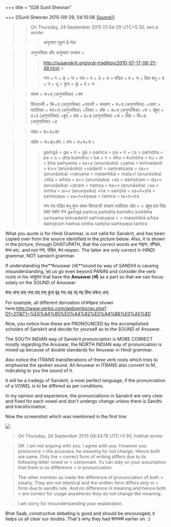 +++
title = "028 Sunil Sheoran"

+++
[[Sunil Sheoran	2015-09-29, 04:10:06 [Source](https://groups.google.com/g/samskrita/c/f7FVJ3Feu58)]]



  

> > On Thursday, 24 September 2015 01:44:29 UTC+5:30, ken p wrote:  
> > > अनुस्वार मुद्रण ई-मेल

> > अनुनासिक और अनुस्वार उच्चार >
> >   
> > > <http://susanskrit.org/oral-tradition/2010-07-17-06-21-48.html> >
> >   
> > > गंगा = ग + ङ् + गा >
> > पंच = प + ञ् + च >
> > पंडित = प + ण् + डित
> > > बंधु = ब + न् + धु >
> > कुंभ = कु + म् + भ

> > संयम = स+य् (अनुनासिक) +यम

> > किंवदन्ती = कि+व् (अनुनासिक) +वदन्ती >
> > संरक्षण = स+व् (अनुनासिक) +रक्षण >
> > मतंलिका = मत+ल् (अनुनासिक) +लिका >
> > अँश = अ+व् (अनुनासिक) +श >
> > दंष्ट्रम् = द+व् (अनुनासिक) +ष्ट्रम् >
> > हंस = ह+व् (अनुनासिक) +स >
> > सिंह = सि+व् (अनुनासिक) +ह

> > संज्ञा = स+ञ्+ज्ञा

> > संक्षेप = स+ङ्+क्षेप >
> > तंत्र = त+न्+त्र >
> >   
> > > gaṁgā = ga + ṅ + gā >
> > paṁca = pa + ñ + ca >
> > paṁḍita = pa + ṇ + ḍita
> > > baṁdhu = ba + n + dhu >
> > kuṁbha = ku + m + bha
> > > saṁyama = sa+y (anunāsika) +yama >
> > kiṁvadantī = ki+v (anunāsika) +vadantī >
> > saṁrakṣaṇa = sa+v (anunāsika) +rakṣaṇa >
> > mataṁlikā = mata+l (anunāsika) +likā >
> > am̐śa = a+v (anunāsika) +śa >
> > daṁṣṭram = da+v (anunāsika) +ṣṭram >
> > haṁsa = ha+v (anunāsika) +sa >
> > siṁha = si+v (anunāsika) +ha >
> > saṁjñā = sa+ñ+jñā >
> > saṁkṣepa = sa+ṅ+kṣepa >
> > taṁtra = ta+n+tra
> > >   
> > > गंगा पंच पंडित बंधु कुंभ संयम किंवदन्ती संरक्षण मतंलिका अँश > > दंष्ट्रम् हंस सिंह संज्ञा संक्षेप तंत्र
> > > gaṁgā paṁca paṁḍita baṁdhu kuṁbha saṁyama kiṁvadantī saṁrakṣaṇa > > mataṁlikā am̐śa daṁṣṭram haṁsa siṁha saṁjñā saṁkṣepa taṁtra
> > >   

  

  

What you quote is for Hindi Grammar, is not valid for Sanskrit, and has been copied over from the source identified in the picture below. Also, it is shown in the picture, through DHATUPATH, that the correct words are गङ्गा, पण्डित, बन्ध etc. and not गंगा, पंडित, बंध respec. The latter are only correct in HINDI grammar, NOT sanskrit grammar.

  

If understanding the**Anuswar (अं)**sound by way of SANDHI is causing misunderstanding, let us go even beyond PANINI and consider the verb roots in his धातुपाठ that have the **Anuswar (अं)** as a part so that we can focus solely on the SOUND of Anuswar:

शंस् ध्वंस् भ्रंस् जंस् दंश् दंस् कुंस् बृंह् रंस् अंह् रंह्
मंह् हिंस् संकेत् अंस्

  

For example, all different derivation ofअंस्are shown here:<http://www.verbix.com/webverbix/go.php?D1=211&T1=%E0%A4%85%E0%A4%82%E0%A4%B6%E0%A5%8D>

Now, you notice how these are PRONOUNCED by the accomplished scholars of Sanskrit and decide for yourself as to the SOUND of Anuswar.

The SOUTH INDIAN way of Sanskrit pronunciation is MORE CORRECT mostly regarding the Anuswar, the NORTH INDIAN way of pronunciation is mixed up because of double standards for Anuswar in Hindi grammar.

  

Also notice the ITRANS transliterations of these verb roots which tries to emphasise the spoken sound. All Anuswar in ITRANS also convert to M, indicating to you the sound of it.

  

It will be a tradegy of Sanskrit, a most perfect language, if the pronunciation of a VOWEL is to be differed as per conditions.

In my opinion and experience, the pronunciations in Sanskrit are very clear and fixed for each vowel and don't undergo change unless there is Sandhi and transformation.

  

Now the screenshot which was mentioned in the first line:

  

[![](https://lh3.googleusercontent.com/-8l3gc5dJeYI/VgPUCosX-HI/AAAAAAAAAbM/kB406pdlQbs/s400/dhatus.png)](https://lh3.googleusercontent.com/-8l3gc5dJeYI/VgPUCosX-HI/AAAAAAAAAbM/kB406pdlQbs/s1600/dhatus.png)

  

  

  

  

  

  

> On Thursday, 24 September 2015 06:43:19 UTC+5:30, hnbhat wrote:

> 

> OK. I am not arguing with you. I agree with you. However you pronounce > the anusvara, he meaning for not change. Hence both are same. Only the > correct form of writing differs due to its following letter vowel or > consonant. Yu can stay on your assumption that there is no difference > in pronunciation.

> The other member as made the difference of pronunciation of both > clearly. They are not identical and the written form differs only in > form due to sandhi rule. And no difference in meaning and hence both > are correct for usage anywheres they do not change the meaning.

> I am sorry for misunderstanding your explanation.

  

Bhat Saab, constructive debating is good and should be encouraged, it helps us all clear our doubts. That's why they had शास्त्रार्थ earlier on. :)



